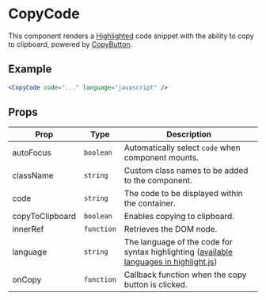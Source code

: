 # CopyCode

This component renders a [Highlighted](../Highlight) code snippet with the ability to copy to clipboard, powered by [CopyButton](../CopyButton).

## Example

```jsx
<CopyCode code="..." language="javascript" />
```

## Props

| Prop            | Type       | Description                                                                                                                                                     |
| --------------- | ---------- | --------------------------------------------------------------------------------------------------------------------------------------------------------------- |
| autoFocus       | `boolean`  | Automatically select `code` when component mounts.                                                                                                              |
| className       | `string`   | Custom class names to be added to the component.                                                                                                                |
| code            | `string`   | The code to be displayed within the container.                                                                                                                  |
| copyToClipboard | `boolean`  | Enables copying to clipboard.                                                                                                                                   |
| innerRef        | `function` | Retrieves the DOM node.                                                                                                                                         |
| language        | `string`   | The language of the code for syntax highlighting ([available languages in highlight.js](https://github.com/highlightjs/highlight.js/tree/master/src/languages)) |
| onCopy          | `function` | Callback function when the copy button is clicked.                                                                                                              |
